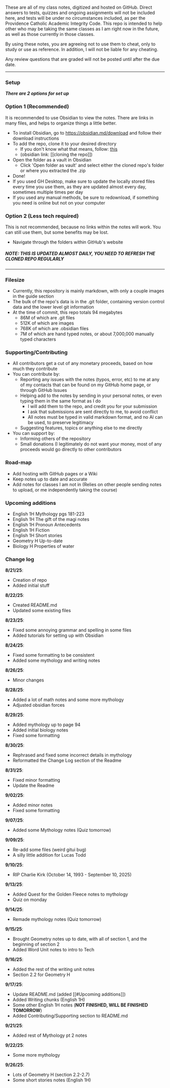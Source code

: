 These are all of my class notes, digitized and hosted on GitHub.
Direct answers to tests, quizzes and ongoing assignments will not be included here, and tests will be under no circumstances included, as per the Providence Catholic Academic Integrity Code.
This repo is intended to help other who may be taking the same classes as I am right now in the future, as well as those currently in those classes.

By using these notes, you are agreeing not to use them to cheat, only to study or use as reference. In addition, I will not be liable for any cheating.

Any review questions that are graded will not be posted until after the due date.

---
### Setup
***There are 2 options for set up***

### Option 1 (Recommended)
It is recommended to use Obsidian to view the notes. There are links in many files, and helps to organize things a little better. 

- To install Obsidian, go to https://obsidian.md/download and follow their download instructions
- To add the repo, clone it to your desired directory
	- If you don't know what that means, follow:
		[this](https://github.com/Eric-Ward475/Class-Notes/blob/main/gen.%20info/cloning%20the%20repo.md)
	- (obsidian link: [[cloning the repo]])
- Open the folder as a vault in Obsidian
	- Click 'Open folder as vault' and select either the cloned repo's folder or where you extracted the .zip
- Done!
- If you used GH Desktop, make sure to update the locally stored files every time you use them, as they are updated almost every day, sometimes multiple times per day
- If you used any manual methods, be sure to redownload, if something you need is online but not on your computer

### Option 2 (Less tech required)
This is not recommended, because no links within the notes will work. You can still use them, but some benefits may be lost.

- Navigate through the folders within GitHub's website

##### ***NOTE: THIS IS UPDATED ALMOST DAILY, YOU NEED TO REFRESH THE CLONED REPO REGULARLY***
---
### Filesize
- Currently, this repository is mainly markdown, with only a couple images in the guide section
- The bulk of the repo's data is in the .git folder, containing version control data and the lower level git information
- At the time of commit, this repo totals 94 megabytes
	- 86M of which are .git files
	- 512K of which are images
	- 768K of which are .obsidian files
	- 7M of which are hand typed notes, or about 7,000,000 manually typed characters

### Supporting/Contributing
- All contributors get a cut of any monetary proceeds, based on how much they contribute
- You can contribute by:
	- Reporting any issues with the notes (typos, error, etc) to me at any of my contacts that can be found on my GitHub home page, or through GitHub Issues
	- Helping add to the notes by sending in your personal notes, or even typing them in the same format as I do
		- I will add them to the repo, and credit you for your submission
		- I ask that submissions are sent directly to me, to avoid conflict
		- All notes must be typed in valid markdown format, and no AI can be used, to preserve legitimacy
	- Suggesting features, topics or anything else to me directly
- You can support by:
	- Informing others of the repository
	- Small donations (I legitimately do not want your money, most of any proceeds would go directly to other contributors

### Road-map
- Add hosting with GitHub pages or a Wiki
- Keep notes up to date and accurate
- Add notes for classes I am not in (Relies on other people sending notes to upload, or me independently taking the course)

### Upcoming additions
- English 1H Mythology pgs 181-223
- English 1H The gift of the magi notes
- English 1H Pronoun Antecedents
- English 1H Fiction
- English 1H Short stories
- Geometry H Up-to-date
- Biology H Properties of water
### Change log
**8/21/25**:
- Creation of repo
- Added initial stuff

**8/22/25**:
- Created README.md
- Updated some existing files

**8/23/25**:
- Fixed some annoying grammar and spelling in some files
- Added tutorials for setting up with Obsidian

**8/24/25**:
- Fixed some formatting to be consistent
- Added some mythology and writing notes

**8/26/25**: 
- Minor changes

**8/28/25**:
- Added a lot of math notes and some more mythology
- Adjusted obsidian forces

**8/29/25**:
- Added mythology up to page 94
- Added initial biology notes
- Fixed some formatting

**8/30/25**:
- Rephrased and fixed some incorrect details in mythology
- Reformatted the Change Log section of the Readme

**8/31/25**:
- Fixed minor formatting
- Update the Readme

**9/02/25**:
- Added minor notes
- Fixed some formatting

**9/07/25**:
- Added some Mythology notes (Quiz tomorrow)

**9/09/25**:
- Re-add some files (weird gitui bug)
- A silly little addition for Lucas Todd

**9/10/25**:
- RIP Charlie Kirk (October 14, 1993 - September 10, 2025)

**9/13/25**:
- Added Quest for the Golden Fleece notes to mythology
- Quiz on monday

**9/14/25**:
- Remade mythology notes (Quiz tomorrow)

**9/15/25**:
- Brought Geometry notes up to date, with all of section 1, and the beginning of section 2
- Added Word Unit notes to intro to Tech

**9/16/25**:
- Added the rest of the writing unit notes
- Section 2.2 for Geometry H

**9/17/25**:
- Update README.md (added [[#Upcoming additions]])
- Added Writing chunks (English 1H)
- Some other English 1H notes (**NOT FINISHED, WILL BE FINISHED TOMORROW**)
- Added Contributing/Supporting section to README.md

**9/21/25**:
- Added rest of Mythology pt 2 notes

**9/22/25**:
- Some more mythology

**9/26/25**:
- Lots of Geometry H (section 2.2-2.7)
- Some short stories notes (English 1H)